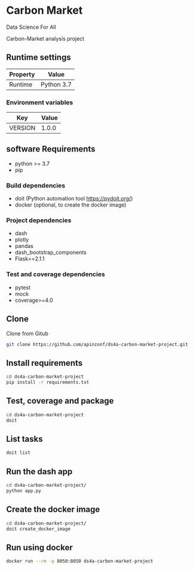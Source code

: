 # Carbon Market
Data Science For All

Carbon-Market analysis project

## Runtime settings

| Property | Value      |
|----------|------------|
| Runtime  | Python 3.7 |

### Environment variables

| Key     | Value |
|---------|-------|
| VERSION | 1.0.0 |

## software Requirements
- python >= 3.7
- pip

### Build dependencies
- doit (Python automation tool https://pydoit.org/)
- docker (optional, to create the docker image) 

### Project dependencies
- dash
- plotly
- pandas
- dash_bootstrap_components
- Flask==2.1.1

### Test and coverage dependencies
- pytest
- mock
- coverage>=4.0

## Clone 
Clone from Gitub

```bash
git clone https://github.com/apinzonf/ds4a-carbon-market-project.git
```

## Install requirements
```bash
cd ds4a-carbon-market-project
pip install -r requirements.txt
``` 

## Test, coverage and package
```bash
cd ds4a-carbon-market-project
doit
```

## List tasks
```bash
doit list
```

## Run the dash app
```bash
cd ds4a-carbon-market-project/
python app.py
```

## Create the docker image
```bash
cd ds4a-carbon-market-project/
doit create_docker_image 
```

## Run using docker 
```bash
docker run --rm -p 8050:8050 ds4a-carbon-market-project 
```